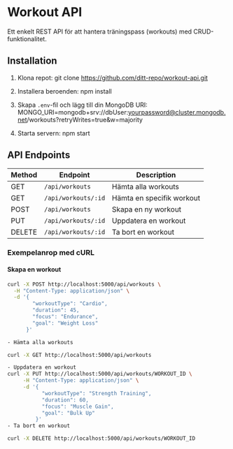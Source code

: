 # Workout API

Ett enkelt REST API för att hantera träningspass (workouts) med CRUD-funktionalitet.

## Installation

1. Klona repot:
   git clone https://github.com/ditt-repo/workout-api.git

2. Installera beroenden: 
npm install

3. Skapa `.env`-fil och lägg till din MongoDB URI:
MONGO_URI=mongodb+srv://dbUser:yourpassword@cluster.mongodb.net/workouts?retryWrites=true&w=majority

4. Starta servern:
npm start

## API Endpoints

| Method | Endpoint       | Description |
|--------|---------------|-------------|
| GET    | `/api/workouts`   | Hämta alla workouts |
| GET    | `/api/workouts/:id` | Hämta en specifik workout |
| POST   | `/api/workouts`   | Skapa en ny workout |
| PUT    | `/api/workouts/:id` | Uppdatera en workout |
| DELETE | `/api/workouts/:id` | Ta bort en workout |

### Exempelanrop med cURL

#### Skapa en workout
```sh
curl -X POST http://localhost:5000/api/workouts \
  -H "Content-Type: application/json" \
  -d '{
        "workoutType": "Cardio",
        "duration": 45,
        "focus": "Endurance",
        "goal": "Weight Loss"
      }'

- Hämta alla workouts

curl -X GET http://localhost:5000/api/workouts

- Uppdatera en workout
curl -X PUT http://localhost:5000/api/workouts/WORKOUT_ID \
     -H "Content-Type: application/json" \
     -d '{
           "workoutType": "Strength Training",
           "duration": 60,
           "focus": "Muscle Gain",
           "goal": "Bulk Up"
         }'
- Ta bort en workout

curl -X DELETE http://localhost:5000/api/workouts/WORKOUT_ID